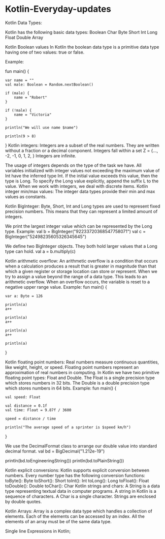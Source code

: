 

# Kotlin-Everyday-updates


Kotlin Data Types:

Kotlin has the following basic data types:
Boolean
Char
Byte
Short
Int
Long
Float
Double
Array

Kotlin Boolean values
In Kotlin the boolean data type is a primitive data type having one of two values: true or false.

Example:

fun main() {

    var name = ""
    val male: Boolean = Random.nextBoolean()

    if (male) {
        name = "Robert"
    }

    if (!male) {
        name = "Victoria"
    }

    println("We will use name $name")

    println(9 > 8)
}
Kotlin integers:
Integers are a subset of the real numbers. They are written without a fraction or a decimal component. Integers fall within a set Z = {..., -2, -1, 0, 1, 2, } Integers are infinite.

The usage of integers depends on the type of the task we have. 
All variables initialized with integer values not exceeding the maximum value of Int have the inferred type Int. 
If the initial value exceeds this value, then the type is Long. To specify the Long value explicitly, append the suffix L to the value.
When we work with integers, we deal with discrete items.
Kotlin integer min/max values:
The integer data types provide their min and max values as constants.

Kotlin BigInteger:
Byte, Short, Int and Long types are used to represent fixed precision numbers. This means that they can represent a limited amount of integers. 

We print the largest integer value which can be represented by the Long type. Example:
val b = BigInteger("92233720368547758071")
val c = BigInteger("52498235605326345645")

We define two BigInteger objects. They both hold larger values that a Long type can hold.
val a = b.multiply(c)

Kotlin arithmetic overflow:
An arithmetic overflow is a condition that occurs when a calculation produces a result that is greater in magnitude than that which a given register or storage location can store or represent.
When we try to assign a value beyond the range of a data type. This leads to an arithmetic overflow. When an overflow occurs, the variable is reset to a negative upper range value.
Example:
fun main() {

    var a: Byte = 126

    println(a)
    a++

    println(a)
    a++

    println(a)
    a++

    println(a)
}

Kotlin floating point numbers:
Real numbers measure continuous quantities, like weight, height, or speed. Floating point numbers represent an approximation of real numbers in computing. In Kotlin we have two primitive floating point types: Float and Double. The Float is a single precision type which stores numbers in 32 bits. The Double is a double precision type which stores numbers in 64 bits.
Example:
fun main() {

    val speed: Float

    val distance = 0.1f
    val time: Float = 9.87f / 3600

    speed = distance / time

    println("The average speed of a sprinter is $speed km/h")
}

We use the DecimalFormat class to arrange our double value into standard decimal format.
val bd = BigDecimal("1.212e-19")

println(bd.toEngineeringString())
println(bd.toPlainString())

Kotlin explicit conversions:
Kotlin supports explicit conversion between numbers.
Every number type has the following conversion functions:
toByte(): Byte
toShort(): Short
toInt(): Int
toLong(): Long
toFloat(): Float
toDouble(): Double
toChar(): Char
Kotlin strings and chars:
A String is a data type representing textual data in computer programs. A string in Kotlin is a sequence of characters. A Char is a single character. Strings are enclosed by double quotes.

Kotlin Arrays:
Array is a complex data type which handles a collection of elements. Each of the elements can be accessed by an index. All the elements of an array must be of the same data type.

Single line Expressions in Kotlin;


